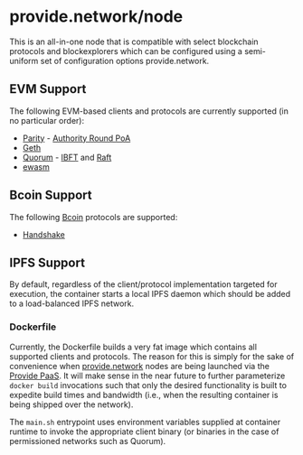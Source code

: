 # provide.network/node

This is an all-in-one node that is compatible with select blockchain protocols and blockexplorers which can be configured using a semi-uniform set of configuration options provide.network.

## EVM Support

The following EVM-based clients and protocols are currently supported (in no particular order):

  - [Parity](https://wiki.parity.io/Parity-Ethereum) - [Authority Round PoA](https://wiki.parity.io/Aura)
  - [Geth](https://github.com/ethereum/go-ethereum/wiki/geth)
  - [Quorum](https://github.com/jpmorganchase/quorum) - [IBFT](https://github.com/ethereum/EIPs/issues/650) and [Raft](https://raft.github.io)
  - [ewasm](https://github.com/ewasm/design)

## Bcoin Support

The following [Bcoin](https://bcoin.io) protocols are supported:

  - [Handshake](https://handshake-org.github.io)

## IPFS Support

By default, regardless of the client/protocol implementation targeted for execution, the container starts a local IPFS daemon which should be added to a load-balanced IPFS network.

### Dockerfile

Currently, the Dockerfile builds a very fat image which contains all supported clients and protocols. The reason for this is simply for the sake of convenience when [provide.network](https://provide.network) nodes are being launched via the [Provide PaaS](https://provide.services). It will make sense in the near future to further parameterize `docker build` invocations such that only the desired functionality is built to expedite build times and bandwidth (i.e., when the resulting container is being shipped over the network).

The `main.sh` entrypoint uses environment variables supplied at container runtime to invoke the appropriate client binary (or binaries in the case of permissioned networks such as Quorum).
